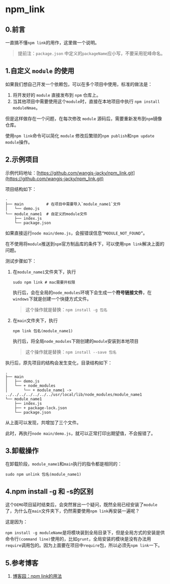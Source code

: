 # npm_link

## 0.前言

一直搞不懂`npm link`的用作，这里做一个说明。

> 提前注：`package.json` 中定义的`packageName`应小写，不要采用驼峰命名。



## 1.自定义 `module` 的使用

如果我们想自己开发一个依赖包，可以在多个项目中使用，标准的做法是：

1. 将开发好的 `module` 直接发布到 `npm` 仓库上。
2. 当其他项目中需要使用这个`module`时，直接在本地项目中执行 `npm install moduleNmae`。

但是这样做存在一个问题，在每次修改 `module` 源码后，需要重新发布到`npm`镜像仓库。

使用`npm link`命令可以简化 `module` 修改后繁琐的`npm publish`和`npm update module`操作。



## 2.示例项目

示例代码地址：[https://github.com/wangjs-jacky/npm_link.git](https://github.com/wangjs-jacky/npm_link.git)

项目结构如下：

```shell
.
├── main          # 在项目中需要导入`module_name1`文件 
│   └── demo.js
└── module_name1  # 自定义的module文件
    ├── index.js
    └── package.json
```

如果直接运行`node main/demo.js`，会报错误信息`“MODULE_NOT_FOUND”`。

在不使用将`module`推送到`npm`官方制品库的条件下，可以使用`npm link`解决上面的问题。



测试步骤如下：

1. 在`module_name1`文件夹下，执行

   ```shell
   sudo npm link # mac需要开权限
   ```

   执行后，会在全局的`node_modules`环境下会生成一个**符号链接文件**，在`windows`下就是创建一个快捷方式文件。

   > 这个操作就是替换：`npm install -g 包名`

2. 在`main`文件夹下，执行

   ```shell
   npm link 包名(module_name1)
   ```

   执行后，将全局`node_modules`下刚创建的`module`安装到本地项目

   > 这个操作就是替换：`npm install --save 包名`



执行后，原先项目的结构会发生变化，目录结构如下：

```shell
.
├── main
│   ├── demo.js
│   └── + node_modules  
│       └── + module_name1 -> ../../../../../../../usr/local/lib/node_modules/module_name1
└── module_name1
    ├── index.js
    ├── + package-lock.json
    └── package.json
```

从上面可以发现，共增加了三个文件。

此时，再执行`node main/demo.js`，就可以正常打印出期望值，不会报错了。



## 3.卸载操作

在卸载阶段，`module_name1`和`main`执行的指令都是相同的：

```shell
sudo npm unlink 包名(module_name1)
```



## 4.npm install -g 和 -s的区别

这个`DEMO`项目延时结束后，会突然冒出一个疑问，既然全局已经安装了`module`了，为什么在`main`文件夹下，仍然需要使用`npm link`再安装一遍呢？

这是因为：

`npm install -g moduleName`是将模块装到全局目录下，但是全局方式的安装是供命令行`(command line)`使用的，比如`grunt`，全局安装的模块是没有办法用`require`调用包的。因为上面要在项目中`require`包，所以必须先`npm link`一下。



## 5.参考博客

1. [博客园：npm link的用法](https://www.cnblogs.com/zhangzl419/p/15210835.html)
